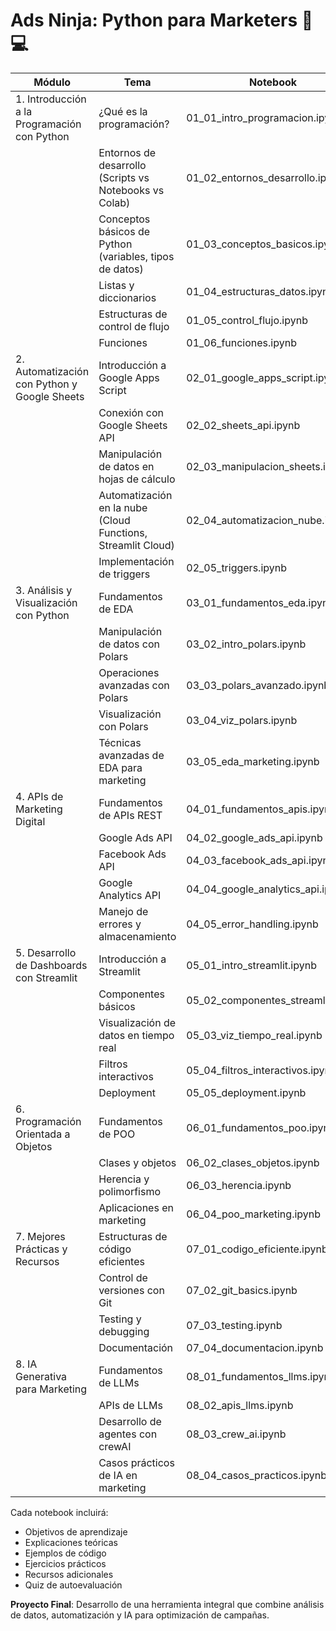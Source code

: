 # Ads Ninja: Python para Marketers 🥷💻

| Módulo | Tema | Notebook |
|--------|------|----------|
| 1. Introducción a la Programación con Python | ¿Qué es la programación? | 01_01_intro_programacion.ipynb |
| | Entornos de desarrollo (Scripts vs Notebooks vs Colab) | 01_02_entornos_desarrollo.ipynb |
| | Conceptos básicos de Python (variables, tipos de datos) | 01_03_conceptos_basicos.ipynb |
| | Listas y diccionarios | 01_04_estructuras_datos.ipynb |
| | Estructuras de control de flujo | 01_05_control_flujo.ipynb |
| | Funciones | 01_06_funciones.ipynb |
| 2. Automatización con Python y Google Sheets | Introducción a Google Apps Script | 02_01_google_apps_script.ipynb |
| | Conexión con Google Sheets API | 02_02_sheets_api.ipynb |
| | Manipulación de datos en hojas de cálculo | 02_03_manipulacion_sheets.ipynb |
| | Automatización en la nube (Cloud Functions, Streamlit Cloud) | 02_04_automatizacion_nube.ipynb |
| | Implementación de triggers | 02_05_triggers.ipynb |
| 3. Análisis y Visualización con Python | Fundamentos de EDA | 03_01_fundamentos_eda.ipynb |
| | Manipulación de datos con Polars | 03_02_intro_polars.ipynb |
| | Operaciones avanzadas con Polars | 03_03_polars_avanzado.ipynb |
| | Visualización con Polars | 03_04_viz_polars.ipynb |
| | Técnicas avanzadas de EDA para marketing | 03_05_eda_marketing.ipynb |
| 4. APIs de Marketing Digital | Fundamentos de APIs REST | 04_01_fundamentos_apis.ipynb |
| | Google Ads API | 04_02_google_ads_api.ipynb |
| | Facebook Ads API | 04_03_facebook_ads_api.ipynb |
| | Google Analytics API | 04_04_google_analytics_api.ipynb |
| | Manejo de errores y almacenamiento | 04_05_error_handling.ipynb |
| 5. Desarrollo de Dashboards con Streamlit | Introducción a Streamlit | 05_01_intro_streamlit.ipynb |
| | Componentes básicos | 05_02_componentes_streamlit.ipynb |
| | Visualización de datos en tiempo real | 05_03_viz_tiempo_real.ipynb |
| | Filtros interactivos | 05_04_filtros_interactivos.ipynb |
| | Deployment | 05_05_deployment.ipynb |
| 6. Programación Orientada a Objetos | Fundamentos de POO | 06_01_fundamentos_poo.ipynb |
| | Clases y objetos | 06_02_clases_objetos.ipynb |
| | Herencia y polimorfismo | 06_03_herencia.ipynb |
| | Aplicaciones en marketing | 06_04_poo_marketing.ipynb |
| 7. Mejores Prácticas y Recursos | Estructuras de código eficientes | 07_01_codigo_eficiente.ipynb |
| | Control de versiones con Git | 07_02_git_basics.ipynb |
| | Testing y debugging | 07_03_testing.ipynb |
| | Documentación | 07_04_documentacion.ipynb |
| 8. IA Generativa para Marketing | Fundamentos de LLMs | 08_01_fundamentos_llms.ipynb |
| | APIs de LLMs | 08_02_apis_llms.ipynb |
| | Desarrollo de agentes con crewAI | 08_03_crew_ai.ipynb |
| | Casos prácticos de IA en marketing | 08_04_casos_practicos.ipynb |

Cada notebook incluirá:
- Objetivos de aprendizaje
- Explicaciones teóricas
- Ejemplos de código
- Ejercicios prácticos
- Recursos adicionales
- Quiz de autoevaluación

**Proyecto Final**: Desarrollo de una herramienta integral que combine análisis de datos, automatización y IA para optimización de campañas.
